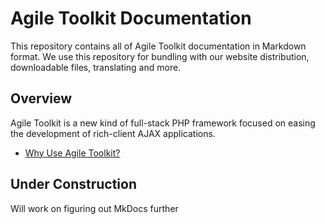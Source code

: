 
Agile Toolkit Documentation
====

This repository contains all of Agile Toolkit documentation in Markdown format. We use this repository for bundling with our website distribution, downloadable files, translating and more. 



Overview
----
Agile Toolkit is a new kind of full-stack PHP framework focused on easing the development of rich-client AJAX applications.

 * [Why Use Agile Toolkit?](overview.md "Why Use Agile Toolkit?")
 
 
 
Under Construction
----
Will work on figuring out MkDocs further
